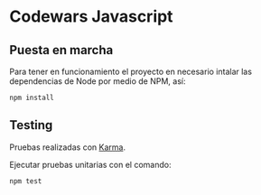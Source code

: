 # Codewars Javascript

## Puesta en marcha

Para tener en funcionamiento el proyecto en necesario intalar las dependencias de Node por medio de NPM, así:

```shell
npm install
```

## Testing

Pruebas realizadas con [Karma](https://karma-runner.github.io/2.0/index.html).

Ejecutar pruebas unitarias con el comando:

```shell
npm test
```